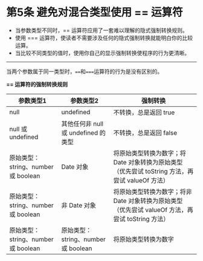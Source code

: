 # 第5条 避免对混合类型使用 == 运算符

* 当参数类型不同时，== 运算符应用了一套难以理解的隐式强制转换规则。
* 使用 === 运算符，使读者不需要涉及任何的隐式强制转换就能明白你的比较运算。
* 当比较不同类型的值时，使用你自己的显示强制转换使程序的行为更清晰。

---

当两个参数属于同一类型时，`==`和`===`运算符的行为是没有区别的。

**== 运算符的强制转换规则**

参数类型1  | 参数类型2 | 强制转换
------------- | ------- | ------
null  | undefined | 不转换，总是返回 true
null 或 undefined | 其他任何非 null 或 undefined 的类型 | 不转换，总是返回 false
原始类型：string、number 或 boolean | Date 对象 | 将原始类型转换为数字；将 Date 对象转换为原始类型（优先尝试 toString 方法，再尝试 valueOf 方法）
原始类型：string、number 或 boolean | 非 Date 对象 | 将原始类型转换为数字；将非 Date 对象转换为原始类型（优先尝试 valueOf 方法，再尝试 toString 方法）
原始类型：string、number 或 boolean | 原始类型：string、number 或 boolean | 将原始类型转换为数字
